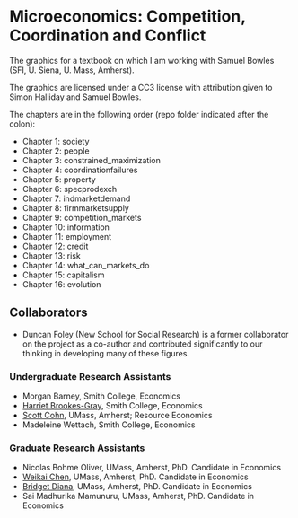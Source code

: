 # Microeconomics: Competition, Coordination and Conflict
The graphics for a textbook on which I am working with Samuel Bowles (SFI, U. Siena, U. Mass, Amherst).  

The graphics are licensed under a CC3 license with attribution given to Simon Halliday and Samuel Bowles. 

The chapters are in the following order (repo folder indicated after the colon):

- Chapter 1: society
- Chapter 2: people
- Chapter 3: constrained_maximization
- Chapter 4: coordinationfailures
- Chapter 5: property
- Chapter 6: specprodexch
- Chapter 7: indmarketdemand 
- Chapter 8: firmmarketsupply
- Chapter 9: competition_markets
- Chapter 10: information
- Chapter 11: employment 
- Chapter 12: credit
- Chapter 13: risk 
- Chapter 14: what_can_markets_do 
- Chapter 15: capitalism 
- Chapter 16: evolution

## Collaborators
- Duncan Foley (New School for Social Research) is a former collaborator on the project as a co-author and contributed significantly to our thinking in developing many of these figures.

### Undergraduate Research Assistants 
- Morgan Barney, Smith College, Economics
- [Harriet Brookes-Gray](https://github.com/Harriet999), Smith College, Economics
- [Scott Cohn](https://github.com/scottcohn97), UMass, Amherst; Resource Economics
- Madeleine Wettach, Smith College, Economics

### Graduate Research Assistants
- Nicolas Bohme Oliver, UMass, Amherst, PhD. Candidate in Economics
- [Weikai Chen](https://github.com/weikai-chen), UMass, Amherst, PhD. Candidate in Economics
- [Bridget Diana](https://github.com/bhdiana), UMass, Amherst, PhD. Candidate in Economics
- Sai Madhurika Mamunuru, UMass, Amherst, PhD. Candidate in Economics

